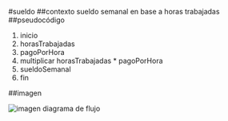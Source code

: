 #sueldo
##contexto
sueldo semanal en base a horas trabajadas
##pseudocódigo
1. inicio
2. horasTrabajadas
3. pagoPorHora
4. multiplicar horasTrabajadas * pagoPorHora
5. sueldoSemanal 
6. fin

##imagen

![imagen diagrama de flujo](http://1.1m.yt/BBHFKNR.jpg)